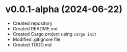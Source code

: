 # v0.0.1-alpha (2024-06-22)

- Created repository
- Created README.md
- Created Cargo project using `cargo init`
- Modified .gitignore file
- Created TODO.md